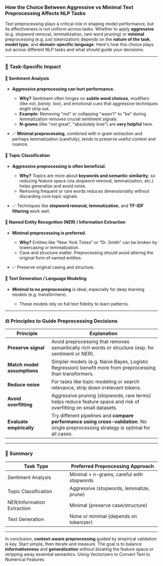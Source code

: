 ### How the Choice Between Aggressive vs Minimal Text Preprocessing Affects NLP Tasks

Text preprocessing plays a critical role in shaping model performance, but its effectiveness is not uniform across tasks. Whether to apply **aggressive** (e.g. stopword removal, lemmatization, rare word pruning) or **minimal** preprocessing (e.g. just tokenization) depends on the **nature of the task**, **model type**, and **domain-specific language**. Here's how this choice plays out across different NLP tasks and what should guide your decisions:

---

### 🧠 **Task-Specific Impact**

#### 🔹 **Sentiment Analysis**

* **Aggressive preprocessing can hurt performance.**

  * **Why?** Sentiment often hinges on **subtle word choices**, modifiers (like *not*, *barely*, *too*), and emotional cues that aggressive techniques might strip out.
  * **Example:** Removing "not" or collapsing "wasn't" to "be" during lemmatization removes crucial sentiment signals.
  * **N-grams** (like "not great", "absolutely love") are **very helpful** here.
* ✅ **Minimal preprocessing**, combined with n-gram extraction and perhaps lemmatization (carefully), tends to preserve useful context and nuance.

#### 🔹 **Topic Classification**

* **Aggressive preprocessing is often beneficial.**

  * **Why?** Topics are more about **keywords and semantic similarity**, so reducing feature space (via stopword removal, lemmatization, etc.) helps generalize and avoid noise.
  * Removing frequent or rare words reduces dimensionality without discarding core topic signals.
* ✅ Techniques like **stopword removal, lemmatization**, and **TF-IDF filtering** work well.

#### 🔹 **Named Entity Recognition (NER) / Information Extraction**

* **Minimal preprocessing is preferred.**

  * **Why?** Entities like “New York Times” or “Dr. Smith” can be broken by lowercasing or lemmatization.
  * Case and structure matter. Preprocessing should avoid altering the original form of named entities.
* ✅ Preserve original casing and structure.

#### 🔹 **Text Generation / Language Modeling**

* **Minimal to no preprocessing** is ideal, especially for deep learning models (e.g. transformers).

  * These models rely on full text fidelity to learn patterns.

---

### ⚖️ **Principles to Guide Preprocessing Decisions**

| Principle                   | Explanation                                                                                                                            |
| --------------------------- | -------------------------------------------------------------------------------------------------------------------------------------- |
| **Preserve signal**         | Avoid preprocessing that removes semantically rich words or structure (esp. for sentiment or NER).                                     |
| **Match model assumptions** | Simpler models (e.g. Naive Bayes, Logistic Regression) benefit more from preprocessing than transformers.                              |
| **Reduce noise**            | For tasks like topic modeling or search relevance, strip down irrelevant tokens.                                                       |
| **Avoid overfitting**       | Aggressive pruning (stopwords, rare terms) helps reduce feature space and risk of overfitting on small datasets.                       |
| **Evaluate empirically**    | Try different pipelines and **compare performance using cross-validation**. No single preprocessing strategy is optimal for all cases. |

---

### 📌 Summary

| Task Type                  | Preferred Preprocessing Approach          |
| -------------------------- | ----------------------------------------- |
| Sentiment Analysis         | Minimal + n-grams, careful with stopwords |
| Topic Classification       | Aggressive (stopwords, lemmatize, prune)  |
| NER/Information Extraction | Minimal (preserve case/structure)         |
| Text Generation            | None or minimal (depends on tokenizer)    |

---

In conclusion, **context-aware preprocessing** guided by empirical validation is key. Start simple, then iterate and measure. The goal is to balance **informativeness** and **generalization** without bloating the feature space or stripping away essential semantics.
Using Vectorizers to Convert Text to Numerical Features